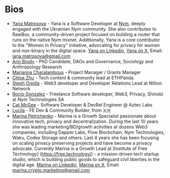 # Bios

- [Yana Matrosova](https://github.com/yanok87) - Yana is a Software Developer at [Nym](https://www.linkedin.com/company/nymproject/mycompany/), deeply engaged with the Ukrainian Nym community. She also contributes to RawBox, a community-driven project focused on building a router that runs on the native Nym mixnet. Additionally, Yana is a core contributor to the "Women In Privacy" initiative, advocating for privacy for women and non-binary in the digital space. [Yana on Linkedin](https://www.linkedin.com/in/iana-matrosova/), [Yana on X](https://x.com/yana_tnfl), Email: iana.matrosova@gmail.com
- [Ann Brody](https://github.com/Brodyann7) - PhD Candidate, DAOs and Governance, Sociology and Anthropology Research
- [Marianna Charalambous](https://github.com/MariannaCh08) - Project Manager / Grants Manager 
- [Chloe Zhu](https://github.com/Chloezhu010) - Tech content & community lead at ETHPanda
- [Steph Orpilla](https://github.com/oceans404) - Web3 developer and Developer Relations Lead at Nillion Network
- [Rocio Gonzalez](https://github.com/ChioGT) - Freelance Software developer, Web3, Privacy, Shinobi at Nym Technologies SA
- [Cat McGee](https://github.com/catmcgee) - Software Developer & DevRel Engineer @ Aztec Labs
- [Lucila](https://www.lucilapastore.xyz/) - FE Dev & Community Builder, from 🇦🇷 
- [Marina Petrichenko](https://github.com/CryptoMaryna) - Marina is a Growth Specialist passionate about innovative tech, privacy and decentralization. 
During the last 10 years she was leading marketing/BD/growth activities at dozens Web3 companies, including Dapper Labs, Flow Blockchain, Nym Technologies, Waku, Codex Storage and others. Last 4 years she has been focusing on scaling privacy preserving projects and have become a privacy advocate. Currently Marina is a Growth Lead at [Institute of Free Technology] (https://free.technology/) - a mission-driven tech startup studio, which is building public goods to safeguard civil liberties in the digital age. [Marina on Linkedin](https://www.linkedin.com/in/marina-petrichenko/), [Marina on X](https://x.com/Crypto_marina), Email: marina.crypto.marketing@gmail.com
